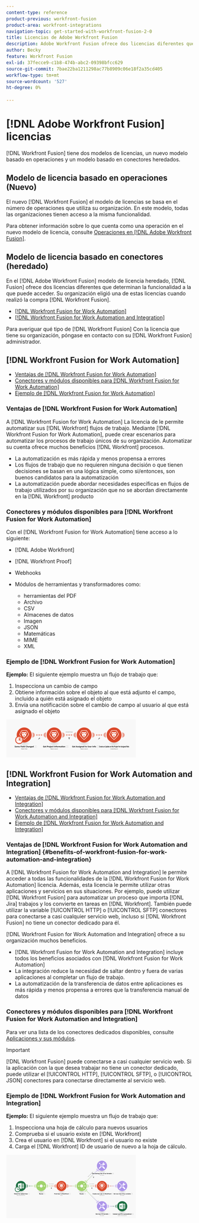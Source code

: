 ```yaml
---
content-type: reference
product-previous: workfront-fusion
product-area: workfront-integrations
navigation-topic: get-started-with-workfront-fusion-2-0
title: Licencias de Adobe Workfront Fusion
description: Adobe Workfront Fusion ofrece dos licencias diferentes que determinan la funcionalidad a la que puede acceder. Su organización eligió una de estas licencias al adquirir Workfront Fusion.
author: Becky
feature: Workfront Fusion
exl-id: 37fecce9-c1b8-474b-abc2-09398bfcc629
source-git-commit: 7bae22ba1211298ac77b8909c06e18f2a35cd405
workflow-type: tm+mt
source-wordcount: '527'
ht-degree: 0%

---
```


# [!DNL Adobe Workfront Fusion] licencias

[!DNL Workfront Fusion] tiene dos modelos de licencias, un nuevo modelo basado en operaciones y un modelo basado en conectores heredados.

## Modelo de licencia basado en operaciones (Nuevo)

El nuevo [!DNL Workfront Fusion] el modelo de licencias se basa en el número de operaciones que utiliza su organización. En este modelo, todas las organizaciones tienen acceso a la misma funcionalidad.

Para obtener información sobre lo que cuenta como una operación en el nuevo modelo de licencia, consulte [Operaciones en [!DNL Adobe Workfront Fusion]](/help/quicksilver/workfront-fusion/get-started/operations-in-workfront-fusion.md).

## Modelo de licencia basado en conectores (heredado)

En el [!DNL Adobe Workfront Fusion] modelo de licencia heredado, [!DNL Fusion] ofrece dos licencias diferentes que determinan la funcionalidad a la que puede acceder. Su organización eligió una de estas licencias cuando realizó la compra [!DNL Workfront Fusion].

* [[!DNL Workfront Fusion for Work Automation]](#workfront-fusion-for-work-automation)
* [[!DNL Workfront Fusion for Work Automation and Integration]](#workfront-fusion-for-work-automation-and-integration)

Para averiguar qué tipo de [!DNL Workfront Fusion] Con la licencia que tiene su organización, póngase en contacto con su [!DNL Workfront Fusion] administrador.

## [!DNL Workfront Fusion for Work Automation]

* [Ventajas de [!DNL Workfront Fusion for Work Automation]](#benefits-of-workfront-fusion-for-work-automation)
* [Conectores y módulos disponibles para [!DNL Workfront Fusion for Work Automation]](#connectors-and-modules-available-for-workfront-fusion-for-work-automation)
* [Ejemplo de [!DNL Workfront Fusion for Work Automation]](#example-of-workfront-fusion-for-work-automation)

### Ventajas de [!DNL Workfront Fusion for Work Automation]

A [!DNL Workfront Fusion for Work Automation] La licencia de le permite automatizar sus [!DNL Workfront] flujos de trabajo. Mediante [!DNL Workfront Fusion for Work Automation], puede crear escenarios para automatizar los procesos de trabajo únicos de su organización. Automatizar su cuenta ofrece muchos beneficios [!DNL Workfront] procesos.

* La automatización es más rápida y menos propensa a errores
* Los flujos de trabajo que no requieren ninguna decisión o que tienen decisiones se basan en una lógica simple, como si/entonces, son buenos candidatos para la automatización
* La automatización puede abordar necesidades específicas en flujos de trabajo utilizados por su organización que no se abordan directamente en la [!DNL Workfront] producto

### Conectores y módulos disponibles para [!DNL Workfront Fusion for Work Automation]

Con el [!DNL Workfront Fusion for Work Automation] tiene acceso a lo siguiente:

* [!DNL Adobe Workfront]
* [!DNL Workfront Proof]
* Webhooks
* Módulos de herramientas y transformadores como:

   * herramientas del PDF
   * Archivo
   * CSV
   * Almacenes de datos
   * Imagen
   * JSON
   * Matemáticas
   * MIME
   * XML

### Ejemplo de [!DNL Workfront Fusion for Work Automation]

**Ejemplo:** El siguiente ejemplo muestra un flujo de trabajo que:

1. Inspecciona un cambio de campo
1. Obtiene información sobre el objeto al que está adjunto el campo, incluido a quién está asignado el objeto
1. Envía una notificación sobre el cambio de campo al usuario al que está asignado el objeto

![](assets/fusion-template-example-350x102.png)

## [!DNL Workfront Fusion for Work Automation and Integration]

* [Ventajas de [!DNL Workfront Fusion for Work Automation and Integration]](#benefits-of-workfront-fusion-for-work-automation-and-integration)
* [Conectores y módulos disponibles para [!DNL Workfront Fusion for Work Automation and Integration]](#connectors-and-modules-available-for-workfront-fusion-for-work-automation-and-integration)
* [Ejemplo de [!DNL Workfront Fusion for Work Automation and Integration]](#example-of-workfront-fusion-for-work-automation-and-integration)

### Ventajas de [!DNL Workfront Fusion for Work Automation and Integration] {#benefits-of-workfront-fusion-for-work-automation-and-integration}

A [!DNL Workfront Fusion for Work Automation and Integration] le permite acceder a todas las funcionalidades de la [!DNL Workfront Fusion for Work Automation] licencia. Además, esta licencia le permite utilizar otras aplicaciones y servicios en sus situaciones. Por ejemplo, puede utilizar [!DNL Workfront Fusion] para automatizar un proceso que importa [!DNL Jira] trabajos y los convierte en tareas en [!DNL Workfront]. También puede utilizar la variable [!UICONTROL HTTP] o [!UICONTROL SFTP] conectores para conectarse a casi cualquier servicio web, incluso si [!DNL Workfront Fusion] no tiene un conector dedicado para él.

[!DNL Workfront Fusion for Work Automation and Integration] ofrece a su organización muchos beneficios.

* [!DNL Workfront Fusion for Work Automation and Integration] incluye todos los beneficios asociados con [!DNL Workfront Fusion for Work Automation]
* La integración reduce la necesidad de saltar dentro y fuera de varias aplicaciones al completar un flujo de trabajo.
* La automatización de la transferencia de datos entre aplicaciones es más rápida y menos propensa a errores que la transferencia manual de datos

### Conectores y módulos disponibles para [!DNL Workfront Fusion for Work Automation and Integration]

Para ver una lista de los conectores dedicados disponibles, consulte [Aplicaciones y sus módulos](../../workfront-fusion/apps-and-their-modules/apps-and-their-modules.md).

>[!IMPORTANT]
>
>[!DNL Workfront Fusion] puede conectarse a casi cualquier servicio web. Si la aplicación con la que desea trabajar no tiene un conector dedicado, puede utilizar el [!UICONTROL HTTP], [!UICONTROL SFTP], o [!UICONTROL JSON] conectores para conectarse directamente al servicio web.

### Ejemplo de [!DNL Workfront Fusion for Work Automation and Integration]

**Ejemplo:** El siguiente ejemplo muestra un flujo de trabajo que:

1. Inspecciona una hoja de cálculo para nuevos usuarios
1. Comprueba si el usuario existe en [!DNL Workfront]
1. Crea el usuario en [!DNL Workfront] si el usuario no existe
1. Carga el [!DNL Workfront] ID de usuario de nuevo a la hoja de cálculo.

![](assets/fusion-integration-example--350x171.png)
